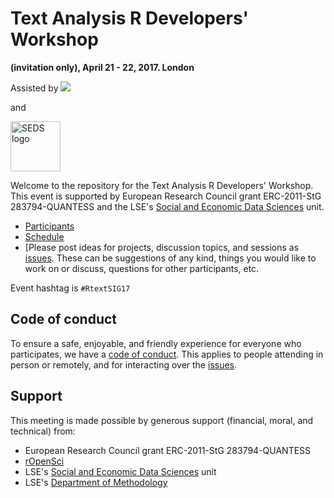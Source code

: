 # Text Analysis R Developers' Workshop
__(invitation only), April 21 - 22, 2017. London__

Assisted by 
![](http://i.imgur.com/TTnpSYS.png)

and

<img src = "http://www.lse.ac.uk/seds/wp-content/uploads/2016/08/retina-logo.jpg" alt="SEDS logo" style="width: 80px;">


Welcome to the repository for the Text Analysis R Developers' Workshop.  This event is supported by European Research Council grant ERC-2011-StG 283794-QUANTESS and the LSE's [Social and Economic Data Sciences](http://lse.ac.uk/seds/) unit.  

* [Participants](http://textworkshop17.ropensci.org/#participants)  
* [Schedule](http://textworkshop17.ropensci.org/#schedule)
* [Please post ideas for projects, discussion topics, and sessions as [issues](https://github.com/ropensci/textworkshop17/issues).  These can be suggestions of any kind, things you would like to work on or discuss, questions for other participants, etc.

Event hashtag is `#RtextSIG17`


## Code of conduct

To ensure a safe, enjoyable, and friendly experience for everyone who participates, we have a [code of conduct](http://textworkshop17.ropensci.org/coc.html).  This applies to people attending in person or remotely, and for interacting over the [issues](https://github.com/ropensci/textworkshop17/issues).

## Support  

This meeting is made possible by generous support (financial, moral, and technical) from:

- European Research Council grant ERC-2011-StG 283794-QUANTESS
- [rOpenSci](http://ropensci.org)
- LSE's [Social and Economic Data Sciences](http://lse.ac.uk/seds/) unit
- LSE's [Department of Methodology](http://www.lse.ac.uk/methodology)


